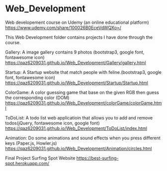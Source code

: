 # Web_Development
Web developement course on Udemy (an online educational platform)
https://www.udemy.com/share/100026B0EceVdWQXo=/

This Web Development folder contains projects I have done through the course.

Gallery:
A image gallery contains 9 photos (bootstrap3, google font, fontawesome icon)
https://qaz6209031.github.io/Web_Development/Gallery/gallery.html

Startup:
A Startup website that match people with feline.(bootstrap3, google font, fontawesome icon)
https://qaz6209031.github.io/Web_Development/Startup/Startup.html

ColorGame:
A color guessing game that base on the given RGB then guess the corresponding color (DOM)
https://qaz6209031.github.io/Web_Development/colorGame/colorGame.html

ToDoList:
A todo list web applicatioin that allows you to add and remove todos(jQuery, fontawesome icon, google font)
https://qaz6209031.github.io/Web_Development/ToDoList/index.html

Animation:
Do some animations and sound effects when you press different keys (Paper.js, Howler.js)
https://qaz6209031.github.io/Web_Development/Animation/circles.html

Final Project
Surfing Spot Website
https://best-surfing-spot.herokuapp.com/

